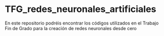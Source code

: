 # TFG_redes_neuronales_artificiales
En este repositorio podréis encontrar los códigos utilizados en el Trabajo Fin de Grado para la creación de redes neuronales desde cero
